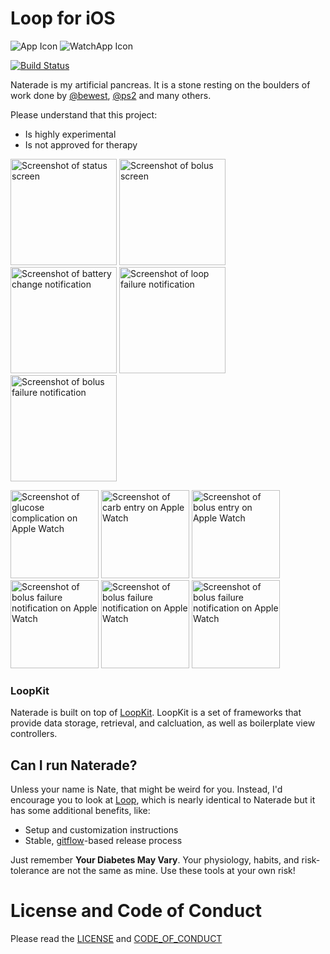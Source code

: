 # Loop for iOS

![App Icon](https://raw.githubusercontent.com/loudnate/naterade-ios/master/naterade-ios/Assets.xcassets/AppIcon.appiconset/40%402x.png) ![WatchApp Icon](https://raw.githubusercontent.com/loudnate/naterade-ios/master/WatchApp/Assets.xcassets/AppIcon.appiconset/watch-40%402x.png)

[![Build Status](https://travis-ci.org/loudnate/Loop.svg?branch=naterade)](https://travis-ci.org/loudnate/Loop)

Naterade is my artificial pancreas. It is a stone resting on the boulders of work done by [@bewest](https://github.com/bewest/decoding-carelink), [@ps2](https://github.com/ps2/rileylink) and many others.

Please understand that this project:
- Is highly experimental
- Is not approved for therapy

<a href="https://raw.githubusercontent.com/loudnate/naterade-ios/master/Documentation/Screenshots/Phone%20Graphs.png"><img src="https://raw.githubusercontent.com/loudnate/naterade-ios/master/Documentation/Screenshots/Phone%20Graphs.png" alt="Screenshot of status screen" width="170"></a>
<a href="https://raw.githubusercontent.com/loudnate/naterade-ios/master/Documentation/Screenshots/Phone%20Bolus.png"><img src="https://raw.githubusercontent.com/loudnate/naterade-ios/master/Documentation/Screenshots/Phone%20Bolus.png" alt="Screenshot of bolus screen" width="170"></a>
<a href="https://raw.githubusercontent.com/loudnate/naterade-ios/master/Documentation/Screenshots/Phone%20Notification%20Battery.png"><img src="https://raw.githubusercontent.com/loudnate/naterade-ios/master/Documentation/Screenshots/Phone%20Notification%20Battery.png" alt="Screenshot of battery change notification" width="170"></a>
<a href="https://raw.githubusercontent.com/loudnate/naterade-ios/master/Documentation/Screenshots/Phone%20Notification%20Loop%20Failure.png"><img src="https://raw.githubusercontent.com/loudnate/naterade-ios/master/Documentation/Screenshots/Phone%20Notification%20Loop%20Failure.png" alt="Screenshot of loop failure notification" width="170"></a>
<a href="https://raw.githubusercontent.com/loudnate/naterade-ios/master/Documentation/Screenshots/Phone%20Notification%20Bolus%20Failure.png"><img src="https://raw.githubusercontent.com/loudnate/naterade-ios/master/Documentation/Screenshots/Phone%20Notification%20Bolus%20Failure.png" alt="Screenshot of bolus failure notification" width="170"></a>

<a href="https://raw.githubusercontent.com/loudnate/naterade-ios/master/Documentation/Screenshots/Watch%20Complication.png"><img src="https://raw.githubusercontent.com/loudnate/naterade-ios/master/Documentation/Screenshots/Watch%20Complication.png" alt="Screenshot of glucose complication on Apple Watch" width="141"></a>
<a href="https://raw.githubusercontent.com/loudnate/naterade-ios/master/Documentation/Screenshots/Watch%20Carb%20Entry.png"><img src="https://raw.githubusercontent.com/loudnate/naterade-ios/master/Documentation/Screenshots/Watch%20Carb%20Entry.png" alt="Screenshot of carb entry on Apple Watch" width="141"></a>
<a href="https://raw.githubusercontent.com/loudnate/naterade-ios/master/Documentation/Screenshots/Watch%20Bolus.png"><img src="https://raw.githubusercontent.com/loudnate/naterade-ios/master/Documentation/Screenshots/Watch%20Bolus.png" alt="Screenshot of bolus entry on Apple Watch" width="141"></a>
<a href="https://raw.githubusercontent.com/loudnate/naterade-ios/master/Documentation/Screenshots/Watch%20Notification%20Battery.png"><img src="https://raw.githubusercontent.com/loudnate/naterade-ios/master/Documentation/Screenshots/Watch%20Notification%20Battery.png" alt="Screenshot of bolus failure notification on Apple Watch" width="141"></a>
<a href="https://raw.githubusercontent.com/loudnate/naterade-ios/master/Documentation/Screenshots/Watch%20Notification%20Reservoir.png"><img src="https://raw.githubusercontent.com/loudnate/naterade-ios/master/Documentation/Screenshots/Watch%20Notification%20Reservoir.png" alt="Screenshot of bolus failure notification on Apple Watch" width="141"></a>
<a href="https://raw.githubusercontent.com/loudnate/naterade-ios/master/Documentation/Screenshots/Watch%20Notification%20Bolus%20Failure.png"><img src="https://raw.githubusercontent.com/loudnate/naterade-ios/master/Documentation/Screenshots/Watch%20Notification%20Bolus%20Failure.png" alt="Screenshot of bolus failure notification on Apple Watch" width="141"></a>

### LoopKit

Naterade is built on top of [LoopKit](https://github.com/loudnate/LoopKit). LoopKit is a set of frameworks that provide data storage, retrieval, and calcluation, as well as boilerplate view controllers.

## Can I run Naterade?

Unless your name is Nate, that might be weird for you. Instead, I'd encourage you to look at [Loop](https://github.com/loudnate/Loop), which is nearly identical to Naterade but it has some additional benefits, like:

* Setup and customization instructions
* Stable, [gitflow](http://nvie.com/posts/a-successful-git-branching-model/)-based release process

Just remember **Your Diabetes May Vary**. Your physiology, habits, and risk-tolerance are not the same as mine. Use these tools at your own risk!

# License and Code of Conduct

Please read the [LICENSE](https://github.com/loudnate/naterade-ios/blob/master/LICENSE) and [CODE_OF_CONDUCT](https://github.com/loudnate/naterade-ios/blob/master/CODE_OF_CONDUCT.md)

